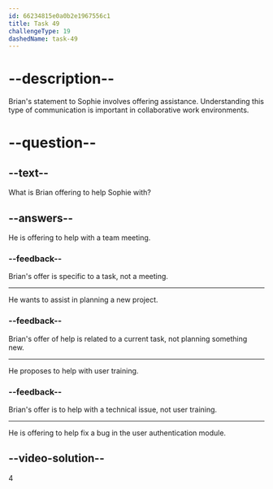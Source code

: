 ```yaml
---
id: 66234815e0a0b2e1967556c1
title: Task 49
challengeType: 19
dashedName: task-49
---
```


<!--
AUDIO REFERENCE:
Brian: Sophie, I heard you're working on fixing that bug in the user authentication module. Need any help?
-->

# --description--

Brian's statement to Sophie involves offering assistance. Understanding this type of communication is important in collaborative work environments.

# --question--

## --text--

What is Brian offering to help Sophie with?

## --answers--

He is offering to help with a team meeting.

### --feedback--

Brian's offer is specific to a task, not a meeting.

---

He wants to assist in planning a new project.

### --feedback--

Brian's offer of help is related to a current task, not planning something new.

---

He proposes to help with user training.

### --feedback--

Brian's offer is to help with a technical issue, not user training.

---

He is offering to help fix a bug in the user authentication module.

## --video-solution--

4

